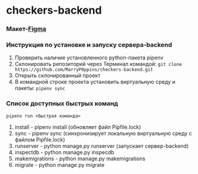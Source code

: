 # checkers-backend

### Макет-[Figma](https://www.figma.com/file/zrSN1SvIU7xgRsSb9SlLd8/Checkers-with-MUI)
### Инструкция по установке и запуску сервера-backend

1. Проверить наличие установленного python-пакета pipenv
2. Склонировать репозиторий через Терминал командой: `git clone https://github.com/MarryP0ppins/checkers-backend.git`
3. Открыть склонированный проект
4. В командной строке проекта установить виртуальную среду и пакеты: `pipenv sync`

### Список доступных быстрых команд
`pipenv run <быстрая команда>`
1. install - pipenv install (обновляет файл Pipfile.lock)
2. sync - pipenv sync (синхронизирует локальную виртуальную среду с файлом Pipfile.lock)
3. runserver - python manage.py runserver (запускает сервер-backend)
4. inspectdb - python manage.py inspecdb
5. makemigrations - python manage.py makemigrations
6. migrate - python manage.py migrate
